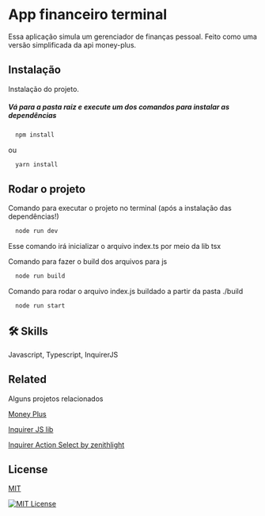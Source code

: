 
# App financeiro terminal

Essa aplicação simula um gerenciador de finanças pessoal. Feito como uma versão simplificada da api money-plus.


## Instalação

Instalação do projeto.

##### Vá para a pasta raiz e execute um dos comandos para instalar as dependências

```bash
  npm install
```

ou

```bash
  yarn install
```

## Rodar o projeto

Comando para executar o projeto no terminal (após a instalação das dependências!)

```bash
  node run dev
```

Esse comando irá inicializar o arquivo index.ts por meio da lib tsx


Comando para fazer o build dos arquivos para js

```bash
  node run build
```

Comando para rodar o arquivo index.js buildado a partir da pasta ./build

```bash
  node run start
```


## 🛠 Skills
Javascript, Typescript, InquirerJS


## Related

Alguns projetos relacionados

[Money Plus](https://github.com/rafaelfelixs/money-plus/tree/develop)

[Inquirer JS lib](https://github.com/SBoudrias/Inquirer.js/tree/main)

[Inquirer Action Select by zenithlight](https://github.com/zenithlight/inquirer-action-select/tree/main)


## License

[MIT](https://choosealicense.com/licenses/mit/)


[![MIT License](https://img.shields.io/badge/License-MIT-green.svg)](https://choosealicense.com/licenses/mit/)


